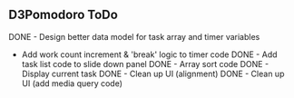 ## D3Pomodoro ToDo

DONE - Design better data model for task array and timer variables
* Add work count increment & 'break' logic to timer code 
DONE - Add task list code to slide down panel
DONE - Array sort code
DONE - Display current task
DONE - Clean up UI (alignment)
DONE - Clean up UI (add media query code)